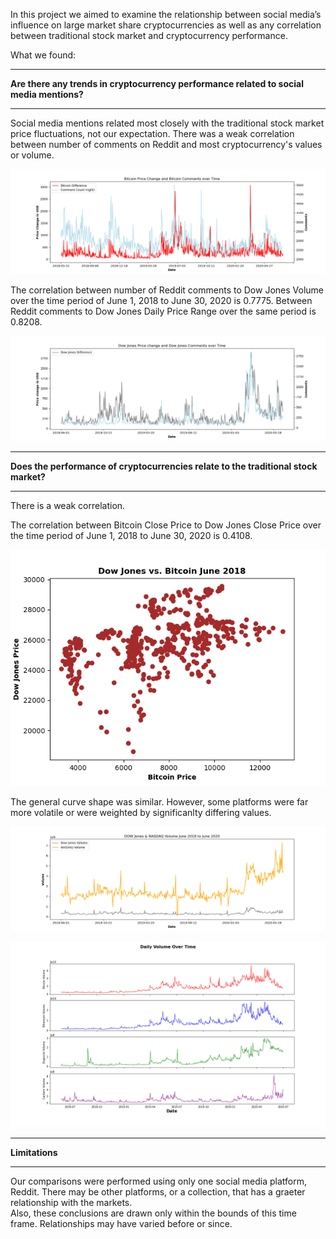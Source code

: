 In this project we aimed to examine the relationship between social media’s influence on large market share cryptocurrencies as well as any correlation between traditional stock market and cryptocurrency performance.

What we found:

***
**Are there any trends in cryptocurrency performance related to social media mentions?** 
***

Social media mentions related most closely with the traditional stock market price fluctuations, not our expectation. There was a weak correlation between number of comments on Reddit and most cryptocurrency's values or volume.  

![alt text](https://github.com/ashleighdevito/Cryptocurrency/blob/main/1_Presentation/output/bitcoin_price_change_and_comments.png "Bitcoin Daily Price Change and Number of Reddit Comments")

The correlation between number of Reddit comments to Dow Jones Volume over the time period of June 1, 2018 to June 30, 2020 is 0.7775. 
Between Reddit comments to Dow Jones Daily Price Range over the same period is 0.8208.  

![alt text](https://github.com/ashleighdevito/Cryptocurrency/blob/main/1_Presentation/output/dow_price_change_and_comments.png "Dow Jones Daily Price Change and Number of Reddit Comments")

***
**Does the performance of cryptocurrencies relate to the traditional stock market?** 
***

There is a weak correlation.

The correlation between Bitcoin Close Price to Dow Jones Close Price over the time period of June 1, 2018 to June 30, 2020 is  0.4108.

![alt text](https://github.com/ashleighdevito/Cryptocurrency/blob/main/1_Presentation/output/dow_vs_bitcoin.png "Dow Jones vs Bitcoin Closing Price")

The general curve shape was similar. However, some platforms were far more volatile or were weighted by significanlty differing values.

![alt text](https://github.com/ashleighdevito/Cryptocurrency/blob/main/1_Presentation/output/june2018_thru_june202_socke_indexes_volume.png "Stock Volumes")

![alt text](https://github.com/ashleighdevito/Cryptocurrency/blob/main/1_Presentation/output/crypto_volume.png "Crypto Volumes")


***
**Limitations**
***
Our comparisons were performed using only one social media platform, Reddit.  There may be other platforms, or a collection, that has a graeter relationship with the markets.  
Also, these conclusions are drawn only within the bounds of this time frame.  Relationships may have varied before or since.
